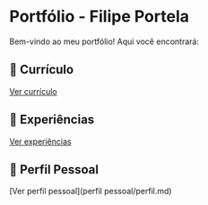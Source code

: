 # Portfólio - Filipe Portela

Bem-vindo ao meu portfólio! Aqui você encontrará:

## 📄 Currículo
[Ver currículo](curriculo/curriculo.md)

## 🧠 Experiências
[Ver experiências](experiencias/experiencias.md)

## 👤 Perfil Pessoal
[Ver perfil pessoal](perfil pessoal/perfil.md)

